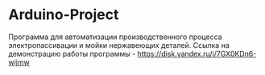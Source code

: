 # Arduino-Project
Программа для автоматизации производственного процесса электропассивации и мойки нержавеющих деталей.
Cсылка на демонстрацию работы программы - https://disk.yandex.ru/i/7GX0KDn6-wijmw
